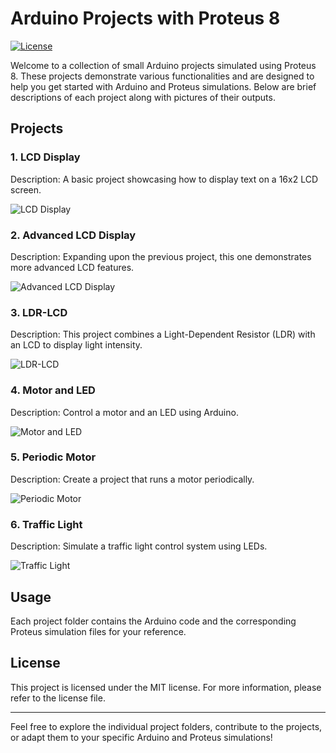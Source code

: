 # Arduino Projects with Proteus 8

[![License](https://img.shields.io/badge/License-MIT-blue.svg)](https://opensource.org/licenses/MIT)

Welcome to a collection of small Arduino projects simulated using Proteus 8. These projects demonstrate various functionalities and are designed to help you get started with Arduino and Proteus simulations. Below are brief descriptions of each project along with pictures of their outputs.

## Projects

### 1. LCD Display

Description: A basic project showcasing how to display text on a 16x2 LCD screen.

![LCD Display](images/lcd_display.png)

### 2. Advanced LCD Display

Description: Expanding upon the previous project, this one demonstrates more advanced LCD features.

![Advanced LCD Display](images/advanced_lcd_display.png)

### 3. LDR-LCD

Description: This project combines a Light-Dependent Resistor (LDR) with an LCD to display light intensity.

![LDR-LCD](images/ldr_lcd.png)

### 4. Motor and LED

Description: Control a motor and an LED using Arduino.

![Motor and LED](images/motor_led.png)

### 5. Periodic Motor

Description: Create a project that runs a motor periodically.

![Periodic Motor](images/periodic_motor.png)

### 6. Traffic Light

Description: Simulate a traffic light control system using LEDs.

![Traffic Light](images/traffic_light.png)

## Usage

Each project folder contains the Arduino code and the corresponding Proteus simulation files for your reference.

## License

This project is licensed under the MIT license. For more information, please refer to the license file.

---

Feel free to explore the individual project folders, contribute to the projects, or adapt them to your specific Arduino and Proteus simulations!
